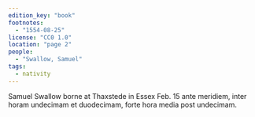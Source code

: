 ```yaml
---
edition_key: "book"
footnotes:
  - "1554-08-25"
license: "CC0 1.0"
location: "page 2"
people:
  - "Swallow, Samuel"
tags:
  - nativity
---
```

Samuel Swallow borne at Thaxstede in Essex Feb. 15
ante meridiem, inter horam undecimam et duodecimam, forte hora
media post undecimam.
